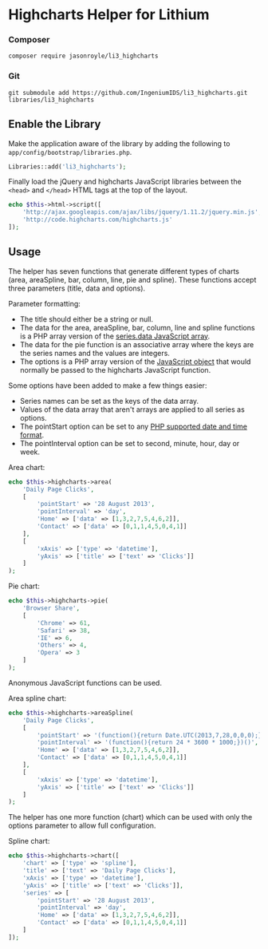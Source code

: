 # Highcharts Helper for Lithium

### Composer

```
composer require jasonroyle/li3_highcharts
```

### Git

```
git submodule add https://github.com/IngeniumIDS/li3_highcharts.git libraries/li3_highcharts
```

## Enable the Library

Make the application aware of the library by adding the following to `app/config/bootstrap/libraries.php`.

```php
Libraries::add('li3_highcharts');
```

Finally load the jQuery and highcharts JavaScript libraries between the `<head>` and `</head>` HTML tags at the top of the layout.

```php
echo $this->html->script([
	'http://ajax.googleapis.com/ajax/libs/jquery/1.11.2/jquery.min.js',
	'http://code.highcharts.com/highcharts.js'
]);
```

## Usage

The helper has seven functions that generate different types of charts (area, areaSpline, bar, column, line, pie and spline). These functions accept three parameters (title, data and options).

Parameter formatting:

* The title should either be a string or null.
* The data for the area, areaSpline, bar, column, line and spline functions is a PHP array version of the [series.data JavaScript array](http://api.highcharts.com/highcharts#series.data).
* The data for the pie function is an associative array where the keys are the series names and the values are integers.
* The options is a PHP array version of the [JavaScript object](http://api.highcharts.com/highcharts) that would normally be passed to the highcharts JavaScript function.

Some options have been added to make a few things easier:

* Series names can be set as the keys of the data array.
* Values of the data array that aren't arrays are applied to all series as options.
* The pointStart option can be set to any [PHP supported date and time format](http://www.php.net/manual/en/datetime.formats.php).
* The pointInterval option can be set to second, minute, hour, day or week.

Area chart:

```php
echo $this->highcharts->area(
	'Daily Page Clicks',
	[
		'pointStart' => '28 August 2013',
		'pointInterval' => 'day',
		'Home' => ['data' => [1,3,2,7,5,4,6,2]],
		'Contact' => ['data' => [0,1,1,4,5,0,4,1]]
	],
	[
		'xAxis' => ['type' => 'datetime'],
		'yAxis' => ['title' => ['text' => 'Clicks']]
	]
);
```

Pie chart:

```php
echo $this->highcharts->pie(
	'Browser Share',
	[
		'Chrome' => 61,
		'Safari' => 38,
		'IE' => 6,
		'Others' => 4,
		'Opera' => 3
	]
);
```

Anonymous JavaScript functions can be used.

Area spline chart:

```php
echo $this->highcharts->areaSpline(
	'Daily Page Clicks',
	[
		'pointStart' => '(function(){return Date.UTC(2013,7,28,0,0,0);})()',
		'pointInterval' => '(function(){return 24 * 3600 * 1000;})()',
		'Home' => ['data' => [1,3,2,7,5,4,6,2]],
		'Contact' => ['data' => [0,1,1,4,5,0,4,1]]
	],
	[
		'xAxis' => ['type' => 'datetime'],
		'yAxis' => ['title' => ['text' => 'Clicks']]
	]
);
```

The helper has one more function (chart) which can be used with only the options parameter to allow full configuration.

Spline chart:

```php
echo $this->highcharts->chart([
	'chart' => ['type' => 'spline'],
	'title' => ['text' => 'Daily Page Clicks'],
	'xAxis' => ['type' => 'datetime'],
	'yAxis' => ['title' => ['text' => 'Clicks']],
	'series' => [
		'pointStart' => '28 August 2013',
		'pointInterval' => 'day',
		'Home' => ['data' => [1,3,2,7,5,4,6,2]],
		'Contact' => ['data' => [0,1,1,4,5,0,4,1]]
	]
]);
```
